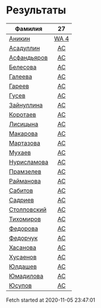 # Результаты
Фамилия | 27
---|:---:
[Аникин](Аникин/README.md)  | [WA 4](Аникин/27.md)
[Асадуллин](Асадуллин/README.md)  | [AC](Асадуллин/27.md)
[Асфандьяров](Асфандьяров/README.md)  | [AC](Асфандьяров/27.md)
[Белесова](Белесова/README.md)  | [AC](Белесова/27.md)
[Галеева](Галеева/README.md)  | [AC](Галеева/27.md)
[Гареев](Гареев/README.md)  | [AC](Гареев/27.md)
[Гусев](Гусев/README.md)  | [AC](Гусев/27.md)
[Зайнуллина](Зайнуллина/README.md)  | [AC](Зайнуллина/27.md)
[Коротаев](Коротаев/README.md)  | [AC](Коротаев/27.md)
[Лисицына](Лисицына/README.md)  | [AC](Лисицына/27.md)
[Макарова](Макарова/README.md)  | [AC](Макарова/27.md)
[Мартазова](Мартазова/README.md)  | [AC](Мартазова/27.md)
[Мухаев](Мухаев/README.md)  | [AC](Мухаев/27.md)
[Нурисламова](Нурисламова/README.md)  | [AC](Нурисламова/27.md)
[Прамзелев](Прамзелев/README.md)  | [AC](Прамзелев/27.md)
[Райманова](Райманова/README.md)  | [AC](Райманова/27.md)
[Сабитов](Сабитов/README.md)  | [AC](Сабитов/27.md)
[Садриев](Садриев/README.md)  | [AC](Садриев/27.md)
[Столповский](Столповский/README.md)  | [AC](Столповский/27.md)
[Тихомиров](Тихомиров/README.md)  | [AC](Тихомиров/27.md)
[Федорова](Федорова/README.md)  | [AC](Федорова/27.md)
[Федорчук](Федорчук/README.md)  | [AC](Федорчук/27.md)
[Хасанова](Хасанова/README.md)  | [AC](Хасанова/27.md)
[Хусаенов](Хусаенов/README.md)  | [AC](Хусаенов/27.md)
[Юлдашев](Юлдашев/README.md)  | [AC](Юлдашев/27.md)
[Юмадилова](Юмадилова/README.md)  | [AC](Юмадилова/27.md)
[Юсупов](Юсупов/README.md)  | [AC](Юсупов/27.md)

Fetch started at 2020-11-05 23:47:01
